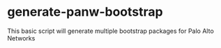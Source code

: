# generate-panw-bootstrap
This basic script will generate multiple bootstrap packages for Palo Alto Networks
